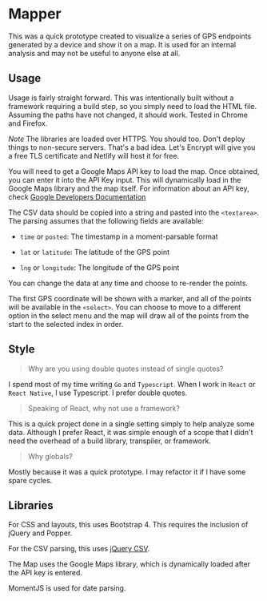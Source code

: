 # Mapper

This was a quick prototype created to visualize a series of GPS endpoints generated by a device and show it on a map. It is used for an internal analysis and may not be useful to anyone else at all.

## Usage

Usage is fairly straight forward. This was intentionally built without a framework requiring a build step, so you simply need to load the HTML file. Assuming the paths have not changed, it should work. Tested in Chrome and Firefox.

*Note* The libraries are loaded over HTTPS. You should too. Don't deploy things to non-secure servers. That's a bad idea. Let's Encrypt will give you a free TLS certificate and Netlify will host it for free.

You will need to get a Google Maps API key to load the map. Once obtained, you can enter it into the API Key input. This will dynamically load in the Google Maps library and the map itself. For information about an API key, check [Google Developers Documentation](https://developers.google.com/maps/documentation/javascript/get-api-key)

The CSV data should be copied into a string and pasted into the `<textarea>`. The parsing assumes that the following fields are available:

- `time` or `posted`: The timestamp in a moment-parsable format

- `lat` or `latitude`: The latitude of the GPS point

- `lng` or `longitude`: The longitude of the GPS point

You can change the data at any time and choose to re-render the points.

The first GPS coordinate will be shown with a marker, and all of the points will be available in the `<select>`. You can choose to move to a different option in the select menu and the map will draw all of the points from the start to the selected index in order.

## Style

> Why are you using double quotes instead of single quotes?

I spend most of my time writing `Go` and `Typescript`. When I work in `React` or `React Native`, I use Typescript. I prefer double quotes.

> Speaking of React, why not use a framework?

This is a quick project done in a single setting simply to help analyze some data. Although I prefer React, it was simple enough of a scope that I didn't need the overhead of a build library, transpiler, or framework.

> Why globals?

Mostly because it was a quick prototype. I may refactor it if I have some spare cycles.

## Libraries

For CSS and layouts, this uses Bootstrap 4. This requires the inclusion of jQuery and Popper.

For the CSV parsing, this uses [jQuery CSV](https://github.com/typeiii/jquery-csv).

The Map uses the Google Maps library, which is dynamically loaded after the API key is entered.

MomentJS is used for date parsing.
